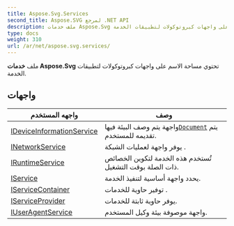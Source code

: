 ```yaml
---
title: Aspose.Svg.Services
second_title: Aspose.SVG لمرجع .NET API
description: ملف خدمات Aspose.Svg تحتوي مساحة الاسم على واجهات كبروتوكولات لتطبيقات الخدمة.
type: docs
weight: 310
url: /ar/net/aspose.svg.services/
---
```

ملف **خدمات Aspose.Svg** تحتوي مساحة الاسم على واجهات كبروتوكولات لتطبيقات الخدمة.

## واجهات

| واجهه المستخدم | وصف |
| --- | --- |
| [IDeviceInformationService](./ideviceinformationservice/) | واجهة يتم وصف البيئة فيها[`Document`](../aspose.svg.dom/document/) يتم تقديمه للمستخدم. |
| [INetworkService](./inetworkservice/) | يوفر واجهة لعمليات الشبكة . |
| [IRuntimeService](./iruntimeservice/) | تُستخدم هذه الخدمة لتكوين الخصائص ذات الصلة بوقت التشغيل. |
| [IService](./iservice/) | يحدد واجهة أساسية لتنفيذ الخدمة. |
| [IServiceContainer](./iservicecontainer/) | توفير حاوية للخدمات . |
| [IServiceProvider](./iserviceprovider/) | يوفر حاوية ثابتة للخدمات. |
| [IUserAgentService](./iuseragentservice/) | واجهة موصوفة بيئة وكيل المستخدم. |


